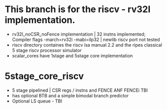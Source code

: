 # This branch is for the riscv - rv32I implementation.
* rv32I_noCSR_noFence implementation | 32 instns implemented; Compiler flags -march=rv32i -mabi=ilp32 | newlib riscv port not tested
* riscv directory containes the riscv isa manual 2.2 and the ripes classical 5 stage riscv processor simulator
* scalar_cores have 1stage and 5stage core implementation

# 5stage_core_riscv
* 5 stage pipelined | CSR regs / instns and FENCE ANF FENCEi TBI
* has optional BTB and a simple bimodal branch predictor
* Optional LS queue - TBI

